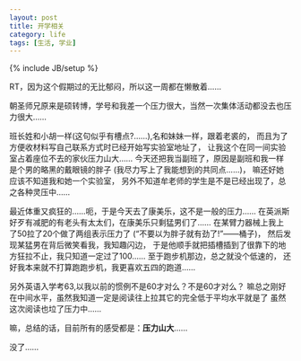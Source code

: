 ```yaml
---
layout: post
title: 开学相关
category: life
tags: [生活, 学业]
---
```

{% include JB/setup %}

RT，因为这个假期过的无比郁闷，所以这一周都在懒散着……

朝圣师兄原来是硕转博，学号和我差一个压力很大，当然一次集体活动都没去也压力很大……

班长姓和小胡一样(这句似乎有槽点?……),名和妹妹一样，跟着老裘的，
而且为了方便收材料写自己联系方式时已经开始写实验室地址了，
让我这个在同一间实验室占着座位不去的家伙压力山大……
今天还把我当副班了，原因是副班和我一样是个男的略黑的戴眼镜的胖子
(我尽力写上了我能想到的共同点……)，
嘛还好她应该不知道我和她一个实验室，
另外不知道牟老师的学生是不是已经出现了，总之各种灵压中……

最近体重又疯狂的……呃，于是今天去了康美乐，这不是一般的压力……
在英派斯好歹有减肥的有老头有太太们，在康美乐只剩猛男们了……
在某臂力器械上我上了50拉了20个做了两组表示压力了
(&ldquo;不要以为胖子就有劲了!&rdquo;——桶子)，
然后发现某猛男在背后微笑看我，我知趣闪边，
于是他顺手就把插槽插到了很靠下的地方狂拉不止，我只知道一定过了100……
至于跑步机那边，总之就没个低速的，
还好我本来就不打算跑跑步机，我更喜欢五四的跑道……

另外英语入学考63,以我以前的惯例不是60才对么？不是60才对么？
嘛总之刚好在中间水平，虽然我知道一定是阅读往上拉其它的完全低于平均水平就是了
虽然这次阅读也垃了压力中……

嘛，总结的话，目前所有的感受都是：**压力山大**……

没了……

